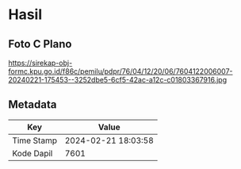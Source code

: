 # Hasil

## Foto C Plano

https://sirekap-obj-formc.kpu.go.id/f86c/pemilu/pdpr/76/04/12/20/06/7604122006007-20240221-175453--3252dbe5-6cf5-42ac-a12c-c01803367916.jpg


## Metadata

| Key        | Value               |
| ---------- | ------------------- |
| Time Stamp | 2024-02-21 18:03:58 |
| Kode Dapil | 7601                |



